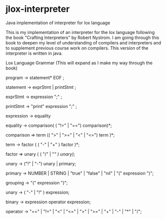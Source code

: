 # jlox-interpreter
Java implementation of interpreter for lox language

This is my implementation of an interpreter for the lox language
following the book "Crafting Interpreters" by Robert Nystrom.
I am going through this book to deepen my level of understanding of 
compilers and interpreters and to supplement previous course work
on compilers. This version of the interpreter is written in java.

Lox Language Grammar (This will expand as I make my way through the book)
 
program -> statement* EOF ;

statement -> exprStmt | printStmt ;

exprStmt -> expression ";" ;

printStmt -> "print" expression ";" ;

expression -> equality

equality -> comparison( ( "!=" | "==") comparison)*;

comparison => term (( ">" | ">=" | "<" | "<=") term )*;

term -> factor ( ( "-" | "+" ) factor )*;

factor => unary ( ( "/" | "*" ) unary)*;

unary -> ("!" | "-") unary | primary;

primary -> NUMBER | STRING | "true" | "false" | "nil" | "(" expression ")";

grouping -> "(" expression ")";

unary -> ( "-" | "!" ) expression;

binary -> expression operator expression;

operator -> "==" | "!=" | "<" | "<=" | ">" | ">="
    | "+" | "-" | "*" | "/";
